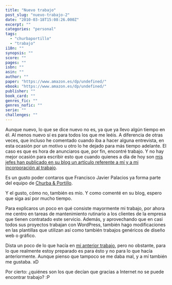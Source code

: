 ```yaml
---
title: "Nuevo trabajo"
post_slug: "nuevo-trabajo-2"
date: "2010-03-18T15:08:26.000Z"
excerpt: ""
categories: "personal"
tags: 
  - "churbaportillo"
  - "trabajo"
i18n: ""
synopsis: ""
score: ""
pages: ""
isbn: ""
asin: ""
author: ""
paper: "https://www.amazon.es/dp/undefined/"
ebook: "https://www.amazon.es/dp/undefined/"
publisher: ""
book_card: ""
genres_fic: ""
genres_nofic: ""
serie: ""
challenges: ""
---
```


Aunque nuevo, lo que se dice nuevo no es, ya que ya llevo algún tiempo en él. Al menos nuevo sí es para todos los que me leéis. A diferencia de otras veces, que incluso he comentado cuando iba a hacer alguna entrevista, en esta ocasión por un motivo u otro lo he dejado para más tiempo adelante. El caso es que es hora de anunciaros que, por fin, encontré trabajo. Y no hay mejor ocasión para escribir esto que cuando quienes a día de hoy son [mis jefes han publicado en su blog un artículo referente a mí y a mi incorporación al trabajo](http://www.churbayportillo.com/blog/2010/03/18/francisco-javier-palacios-en-churba-portillo/).

Es un gusto poder contaros que Francisco Javier Palacios ya forma parte del equipo de [Churba & Portillo](http://www.churbayportillo.com/).

Y el gusto, cómo no, también es mío. Y como comenté en su blog, espero que siga así por mucho tiempo.

Para explicaros un poco en qué consiste mayormente mi trabajo, por ahora me centro en tareas de mantenimiento rutinario a los clientes de la empresa que tienen contratado este servicio. Además, y aprovechando que en casi todos sus proyectos trabajan con WordPress, también hago modificaciones en las plantillas que utilizan así como también trabajos genéricos de diseño web o gráfico.

Dista un poco de lo que hacía en [mi anterior trabajo](http://fjp.es/etiqueta/colegio/), pero no obstante, para lo que realmente estoy preparado es para ésto y no para lo que hacía anteriormente. Aunque pienso que tampoco se me daba mal, y a mí también me gustaba. xD

Por cierto: ¿quiénes son los que decían que gracias a Internet no se puede encontrar trabajo? :P

